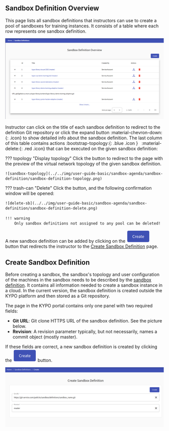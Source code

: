 ## Sandbox Definition Overview
This page lists all sandbox definitions that instructors can use to create a pool of sandboxes for training instances. It consists of a table where each row represents one sandbox definition.

![sandbox-definition-overview](../../img/user-guide-basic/sandbox-agenda/sandbox-definition/sandbox-definition-overview.png) 

Instructor can click on the title of each sandbox definition to redirect to the definition Git repository or click the expand button :material-chevron-down:{: .icon} to show detailed info about the sandbox definition. The last column of this table contains actions :bootstrap-topology:{: .blue .icon } &nbsp; :material-delete:{: .red .icon} that can be executed on the given sandbox definition:

??? topology "Display topology"
    Click the button to redirect to the page with the preview of the virtual network topology of the given sandbox definition.

    ![sandbox-topology](../../img/user-guide-basic/sandbox-agenda/sandbox-definition/sandbox-definition-topology.png) 

??? trash-can "Delete"
    Click the button, and the following confirmation window will be opened:

    ![delete-sb](../../img/user-guide-basic/sandbox-agenda/sandbox-definition/sandbox-definition-delete.png)

    !!! warning 
        Only sandbox definitions not assigned to any pool can be deleted!

A new sandbox definition can be added by clicking on the ![create-button](../../img/buttons/create-button.png) button that redirects the instructor to the [Create Sandbox Definition](#create-sandbox-definition) page.

## Create Sandbox Definition
Before creating a sandbox, the sandbox's topology and user configuration of the machines in the sandbox needs to be described by the [sandbox definition](../../user-guide-advanced/sandboxes/sandbox-definition.md). It contains all information needed to create a sandbox instance in a cloud. In the current version, the sandbox definition is created outside the KYPO platform and then stored as a Git repository.

The page in the KYPO portal contains only one panel with two required fields: 

* **Git URL**: Git clone HTTPS URL of the sandbox definition. See the picture below.
* **Revision**: A revision parameter typically, but not necessarily, names a commit object (mostly master).

If these fields are correct, a new sandbox definition is created by clicking the ![create-button](../../img/buttons/create-button.png) button. 

![create-sandbox-definition](../../img/user-guide-basic/sandbox-agenda/sandbox-definition/sandbox-definition-create.png)
